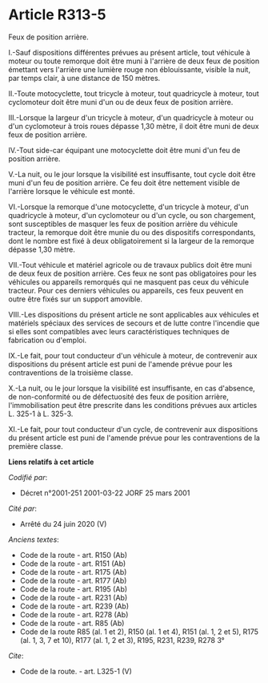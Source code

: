 # Article R313-5

Feux de position arrière. 

I.-Sauf dispositions différentes prévues au présent article, tout véhicule à moteur ou toute remorque doit être muni à
l'arrière de deux feux de position émettant vers l'arrière une lumière rouge non éblouissante, visible la nuit, par temps
clair, à une distance de 150 mètres. 

II.-Toute motocyclette, tout tricycle à moteur, tout quadricycle à moteur, tout cyclomoteur doit être muni d'un ou de deux
feux de position arrière. 

III.-Lorsque la largeur d'un tricycle à moteur, d'un quadricycle à moteur ou d'un cyclomoteur à trois roues dépasse 1,30
mètre, il doit être muni de deux feux de position arrière. 

IV.-Tout side-car équipant une motocyclette doit être muni d'un feu de position arrière. 

V.-La nuit, ou le jour lorsque la visibilité est insuffisante, tout cycle doit être muni d'un feu de position arrière. Ce feu
doit être nettement visible de l'arrière lorsque le véhicule est monté. 

VI.-Lorsque la remorque d'une motocyclette, d'un tricycle à moteur, d'un quadricycle à moteur, d'un cyclomoteur ou d'un
cycle, ou son chargement, sont susceptibles de masquer les feux de position arrière du véhicule tracteur, la remorque doit
être munie du ou des dispositifs correspondants, dont le nombre est fixé à deux obligatoirement si la largeur de la remorque
dépasse 1,30 mètre. 

VII.-Tout véhicule et matériel agricole ou de travaux publics doit être muni de deux feux de position arrière. Ces feux ne
sont pas obligatoires pour les véhicules ou appareils remorqués qui ne masquent pas ceux du véhicule tracteur. Pour ces
derniers véhicules ou appareils, ces feux peuvent en outre être fixés sur un support amovible. 

VIII.-Les dispositions du présent article ne sont applicables aux véhicules et matériels spéciaux des services de secours et
de lutte contre l'incendie que si elles sont compatibles avec leurs caractéristiques techniques de fabrication ou d'emploi. 

IX.-Le fait, pour tout conducteur d'un véhicule à moteur, de contrevenir aux dispositions du présent article est puni de
l'amende prévue pour les contraventions de la troisième classe. 

X.-La nuit, ou le jour lorsque la visibilité est insuffisante, en cas d'absence, de non-conformité ou de défectuosité des
feux de position arrière, l'immobilisation peut être prescrite dans les conditions prévues aux articles L. 325-1 à L. 325-3. 

XI.-Le fait, pour tout conducteur d'un cycle, de contrevenir aux dispositions du présent article est puni de l'amende prévue
pour les contraventions de la première classe.

**Liens relatifs à cet article**

_Codifié par_:

  - Décret n°2001-251 2001-03-22 JORF 25 mars 2001

_Cité par_:

  - Arrêté du 24 juin 2020 (V)

_Anciens textes_:

  - Code de la route - art. R150 (Ab)
  - Code de la route - art. R151 (Ab)
  - Code de la route - art. R175 (Ab)
  - Code de la route - art. R177 (Ab)
  - Code de la route - art. R195 (Ab)
  - Code de la route - art. R231 (Ab)
  - Code de la route - art. R239 (Ab)
  - Code de la route - art. R278 (Ab)
  - Code de la route - art. R85 (Ab)
  - Code de la route R85 (al. 1 et 2), R150 (al. 1 et 4), R151 (al. 1, 2 et 5), R175 (al. 1, 3, 7 et 10), R177 (al. 1, 2 et 3), R195, R231, R239, R278 3°

_Cite_:

  - Code de la route. - art. L325-1 (V)
